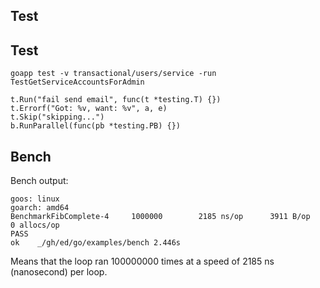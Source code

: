 Test
-

## Test

````
goapp test -v transactional/users/service -run TestGetServiceAccountsForAdmin
````

````
t.Run("fail send email", func(t *testing.T) {})
t.Errorf("Got: %v, want: %v", a, e)
t.Skip("skipping...")
b.RunParallel(func(pb *testing.PB) {})
````

## Bench

Bench output:

````
goos: linux
goarch: amd64
BenchmarkFibComplete-4     1000000        2185 ns/op      3911 B/op        0 allocs/op
PASS
ok    _/gh/ed/go/examples/bench 2.446s
````

Means that the loop ran 100000000 times at a speed of 2185 ns (nanosecond) per loop.
